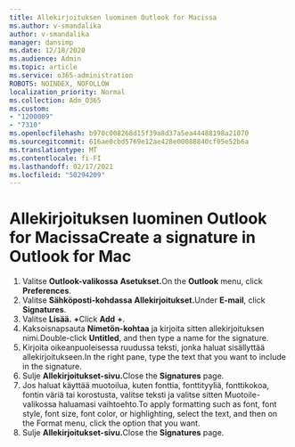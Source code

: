 ```yaml
---
title: Allekirjoituksen luominen Outlook for Macissa
ms.author: v-smandalika
author: v-smandalika
manager: dansimp
ms.date: 12/18/2020
ms.audience: Admin
ms.topic: article
ms.service: o365-administration
ROBOTS: NOINDEX, NOFOLLOW
localization_priority: Normal
ms.collection: Adm_O365
ms.custom:
- "1200009"
- "7310"
ms.openlocfilehash: b970c008268d15f39a8d37a5ea44488198a21070
ms.sourcegitcommit: 616ae0cbd5769e12ae428e00088840cf05e52b6a
ms.translationtype: MT
ms.contentlocale: fi-FI
ms.lasthandoff: 02/17/2021
ms.locfileid: "50294209"
---
```

# <a name="create-a-signature-in-outlook-for-mac"></a><span data-ttu-id="4f9fc-102">Allekirjoituksen luominen Outlook for Macissa</span><span class="sxs-lookup"><span data-stu-id="4f9fc-102">Create a signature in Outlook for Mac</span></span>

1.  <span data-ttu-id="4f9fc-103">Valitse **Outlook-valikossa** **Asetukset.**</span><span class="sxs-lookup"><span data-stu-id="4f9fc-103">On the **Outlook** menu, click **Preferences**.</span></span>
2.  <span data-ttu-id="4f9fc-104">Valitse **Sähköposti-kohdassa** **Allekirjoitukset.**</span><span class="sxs-lookup"><span data-stu-id="4f9fc-104">Under **E-mail**, click **Signatures**.</span></span>
3.  <span data-ttu-id="4f9fc-105">Valitse **Lisää.** **+**</span><span class="sxs-lookup"><span data-stu-id="4f9fc-105">Click **Add** **+**.</span></span>
4.  <span data-ttu-id="4f9fc-106">Kaksoisnapsauta **Nimetön-kohtaa** ja kirjoita sitten allekirjoituksen nimi.</span><span class="sxs-lookup"><span data-stu-id="4f9fc-106">Double-click **Untitled**, and then type a name for the signature.</span></span>
5.  <span data-ttu-id="4f9fc-107">Kirjoita oikeanpuoleisessa ruudussa teksti, jonka haluat sisällyttää allekirjoitukseen.</span><span class="sxs-lookup"><span data-stu-id="4f9fc-107">In the right pane, type the text that you want to include in the signature.</span></span>
6.  <span data-ttu-id="4f9fc-108">Sulje **Allekirjoitukset-sivu.**</span><span class="sxs-lookup"><span data-stu-id="4f9fc-108">Close the **Signatures** page.</span></span>
7.  <span data-ttu-id="4f9fc-109">Jos haluat käyttää muotoilua, kuten fonttia, fonttityyliä, fonttikokoa, fontin väriä tai korostusta, valitse teksti ja valitse sitten Muotoile-valikossa haluamasi vaihtoehto.</span><span class="sxs-lookup"><span data-stu-id="4f9fc-109">To apply formatting such as font, font style, font size, font color, or highlighting, select the text, and then on the Format menu, click the option that you want.</span></span>
8.  <span data-ttu-id="4f9fc-110">Sulje **Allekirjoitukset-sivu.**</span><span class="sxs-lookup"><span data-stu-id="4f9fc-110">Close the **Signatures** page.</span></span>
